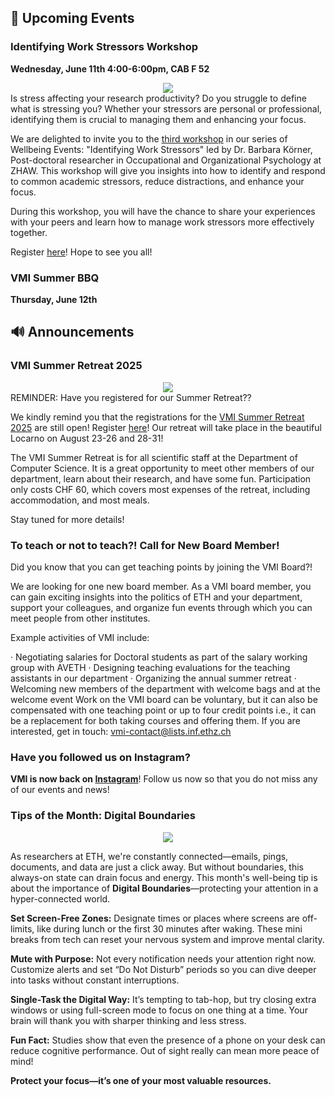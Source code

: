 

## 📅 Upcoming Events


### Identifying Work Stressors Workshop

**Wednesday, June 11th 4:00-6:00pm, CAB F 52**

<center>
  <img src="https://vmi.ethz.ch/images/2025-work-stressors-workshop.jpg"/>
</center>
Is stress affecting your research productivity? Do you struggle to define what is stressing you? Whether your stressors are personal or professional, identifying them is crucial to managing them and enhancing your focus.

We are delighted to invite you to the [third workshop](http://vmi.ethz.ch/news/event/2025/04/29/work-stressors-workshop/) in our series of Wellbeing Events: "Identifying Work Stressors" led by Dr. Barbara Körner, Post-doctoral researcher in Occupational and Organizational Psychology at ZHAW. This workshop will give you insights into how to identify and respond to common academic stressors, reduce distractions, and enhance your focus.

During this workshop, you will have the chance to share your experiences with your peers and learn how to manage work stressors more effectively together.

Register [here](https://docs.google.com/forms/d/e/1FAIpQLSdJzQtAahB87DDQ6sDASnZkwa9XtYBKnAsPjoLlgaunvqnfHQ/viewform?usp=header)! Hope to see you all!
 
### VMI Summer BBQ

**Thursday, June 12th**



## 🔊 Announcements
### VMI Summer Retreat 2025

<center>
  <img src="https://vmi.ethz.ch/images/2025-summer-retreat-poster.png"/>
</center>
REMINDER: Have you registered for our Summer Retreat??

We kindly remind you that the registrations for the [VMI Summer Retreat 2025](http://vmi.ethz.ch/news/event/2025/04/03/summer-retreat/) are still open! Register [here](https://docs.google.com/forms/d/e/1FAIpQLScrWNC8SlHfW0YXgO60thi0IhwyBhD5VgQA6uBIDA1dQkA6-A/viewform?usp=sharing)!
Our retreat will take place in the beautiful Locarno on August 23-26 and 28-31!

The VMI Summer Retreat is for all scientific staff at the Department of Computer Science. It is a great opportunity to meet other members of our department, learn about their research, and have some fun. Participation only costs CHF 60, which covers most expenses of the retreat, including accommodation, and most meals.

Stay tuned for more details!

### To teach or not to teach?! Call for New Board Member!

Did you know that you can get teaching points by joining the VMI Board?!

We are looking for one new board member. As a VMI board member, you can gain exciting insights into the politics of ETH and your department, support your colleagues, and organize fun events through which you can meet people from other institutes.

Example activities of VMI include:

·       Negotiating salaries for Doctoral students as part of the salary working group with AVETH
·       Designing teaching evaluations for the teaching assistants in our department
·       Organizing the annual summer retreat 
·       Welcoming new members of the department with welcome bags and at the welcome event
Work on the VMI board can be voluntary, but it can also be compensated with one teaching point or up to four credit points i.e., it can be a replacement for both taking courses and offering them. If you are interested, get in touch: [vmi-contact@lists.inf.ethz.ch](vmi-contact@lists.inf.ethz.ch)



### Have you followed us on Instagram?

 **VMI is now back on [Instagram](https://www.instagram.com/vmi.ethz?utm_source=ig_web_button_share_sheet&igsh=ZDNlZDc0MzIxNw==)**! Follow us now so that you do not miss any of our events and news!




### Tips of the Month: Digital Boundaries


<center>
  <img src="https://vmi.ethz.ch//images/2025-newsletter-mindful-transition.jpg">
</center>

As researchers at ETH, we're constantly connected—emails, pings, documents, and data are just a click away. But without boundaries, this always-on state can drain focus and energy. This month's well-being tip is about the importance of **Digital Boundaries**—protecting your attention in a hyper-connected world.

**Set Screen-Free Zones:** Designate times or places where screens are off-limits, like during lunch or the first 30 minutes after waking. These mini breaks from tech can reset your nervous system and improve mental clarity.

**Mute with Purpose:** Not every notification needs your attention right now. Customize alerts and set “Do Not Disturb” periods so you can dive deeper into tasks without constant interruptions.

**Single-Task the Digital Way:** It’s tempting to tab-hop, but try closing extra windows or using full-screen mode to focus on one thing at a time. Your brain will thank you with sharper thinking and less stress.

**Fun Fact:** Studies show that even the presence of a phone on your desk can reduce cognitive performance. Out of sight really can mean more peace of mind!

**Protect your focus—it’s one of your most valuable resources.**
